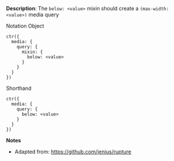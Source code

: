 __Description__: The `below: <value>` mixin should create a `(max-width: <value>)` media query

Notation
Object
```
ctr({
  media: {
    query: {
      mixin: {
        below: <value>
      }
    }
  }
})
```
Shorthand
```
ctr({
  media: {
    query: {
      below: <value>
    }
  }
})
```


__Notes__

- Adapted from: https://github.com/jenius/rupture